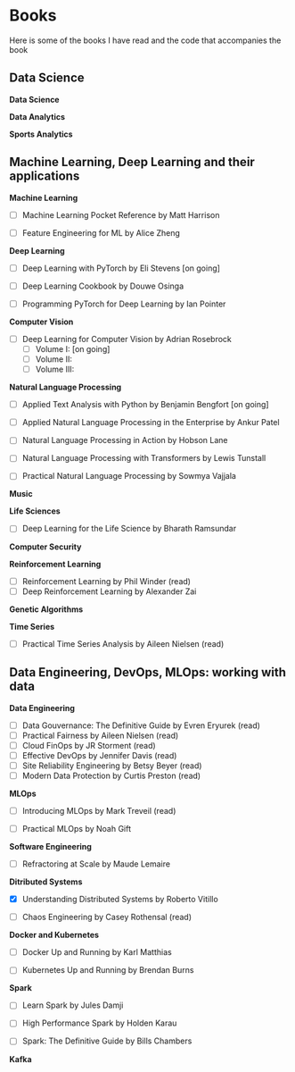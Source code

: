 # Books

Here is some of the books I have read and the code that accompanies the book

## Data Science

**Data Science**




**Data Analytics**




**Sports Analytics**



## Machine Learning, Deep Learning and their applications



**Machine Learning**
- [ ] Machine Learning Pocket Reference by Matt Harrison
- [ ] Feature Engineering for ML by Alice Zheng


**Deep Learning**
- [ ] Deep Learning with PyTorch by Eli Stevens [on going]
- [ ] Deep Learning Cookbook by Douwe Osinga
- [ ] Programming PyTorch for Deep Learning by Ian Pointer


**Computer Vision**
- [ ] Deep Learning for Computer Vision by Adrian Rosebrock
    - [ ] Volume I:  [on going]
    - [ ] Volume II: 
    - [ ] Volume III: 

**Natural Language Processing**
- [ ] Applied Text Analysis with Python by Benjamin Bengfort [on going]
- [ ] Applied Natural Language Processing in the Enterprise by Ankur Patel 
- [ ] Natural Language Processing in Action by Hobson Lane
- [ ] Natural Language Processing with Transformers by Lewis Tunstall
- [ ] Practical Natural Language Processing by Sowmya Vajjala


**Music**


**Life Sciences**
- [ ] Deep Learning for the Life Science by Bharath Ramsundar

**Computer Security**



**Reinforcement Learning**
- [ ] Reinforcement Learning by Phil Winder (read)
- [ ] Deep Reinforcement Learning by Alexander Zai

**Genetic Algorithms**



**Time Series**
- [ ] Practical Time Series Analysis by Aileen Nielsen (read)

## Data Engineering, DevOps, MLOps: working with data


**Data Engineering**
- [ ] Data Gouvernance: The Definitive Guide by Evren Eryurek (read)
- [ ] Practical Fairness by Aileen Nielsen (read)
- [ ] Cloud FinOps by JR Storment (read)
- [ ] Effective DevOps by Jennifer Davis (read)
- [ ] Site Reliability Engineering by Betsy Beyer (read)
- [ ] Modern Data Protection by Curtis Preston (read)

**MLOps**
- [ ] Introducing MLOps by Mark Treveil (read)
- [ ] Practical MLOps by Noah Gift


**Software Engineering**
- [ ] Refractoring at Scale by Maude Lemaire

**Ditributed Systems**
- [X] Understanding Distributed Systems by Roberto Vitillo
- [ ] Chaos Engineering by Casey Rothensal (read)


**Docker and Kubernetes**
- [ ] Docker Up and Running by Karl Matthias
- [ ] Kubernetes Up and Running by Brendan Burns


**Spark**
- [ ] Learn Spark by Jules Damji
- [ ] High Performance Spark by Holden Karau
- [ ] Spark: The Definitive Guide by Bills Chambers



**Kafka**



